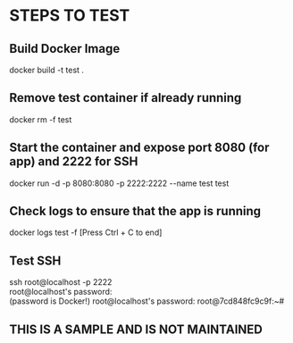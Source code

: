 # STEPS TO TEST

## Build Docker Image

docker build -t test .

## Remove test container if already running

docker rm -f test

## Start the container and expose port 8080 (for app) and 2222 for SSH

docker run -d -p 8080:8080 -p 2222:2222 --name test test

## Check logs to ensure that the app is running

docker logs test -f
[Press Ctrl + C to end]

## Test SSH

ssh root@localhost -p 2222  
root@localhost's password:  
(password is Docker!)
root@localhost's password:
root@7cd848fc9c9f:~#

## THIS IS A SAMPLE AND IS NOT MAINTAINED
